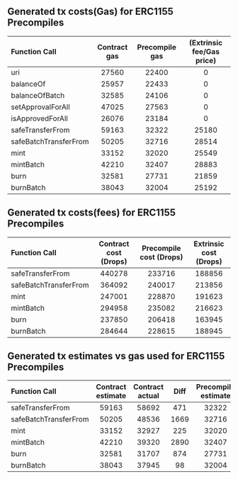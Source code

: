 ## Generated tx costs(Gas) for ERC1155 Precompiles

| Function Call         | Contract gas | Precompile gas | (Extrinsic fee/Gas price) |
|:----------------------|:------------:|:--------------:|:-------------------------:|
| uri                   |    27560     |     22400      |             0             |
| balanceOf             |    25957     |     22433      |             0             |
| balanceOfBatch        |    32585     |     24106      |             0             |
| setApprovalForAll     |    47025     |     27563      |             0             |
| isApprovedForAll      |    26076     |     23184      |             0             |
| safeTransferFrom      |    59163     |     32322      |           25180           |
| safeBatchTransferFrom |    50205     |     32716      |           28514           |
| mint                  |    33152     |     32020      |           25549           |
| mintBatch             |    42210     |     32407      |           28883           |
| burn                  |    32581     |     27731      |           21859           |
| burnBatch             |    38043     |     32004      |           25192           |


## Generated tx costs(fees) for ERC1155 Precompiles

| Function Call         | Contract cost (Drops) | Precompile cost (Drops) | Extrinsic cost (Drops) |
|:----------------------|:---------------------:|:-----------------------:|:----------------------:|
| safeTransferFrom      |        440278         |         233716          |         188856         |
| safeBatchTransferFrom |        364092         |         240017          |         213856         |
| mint                  |        247001         |         228870          |         191623         |
| mintBatch             |        294958         |         235082          |         216623         |
| burn                  |        237850         |         206418          |         163945         |
| burnBatch             |        284644         |         228615          |         188945         |


## Generated tx estimates vs gas used for ERC1155 Precompiles

| Function Call         | Contract estimate | Contract actual | Diff | Precompile estimate | Precompile actual | Diff |
|:----------------------|:-----------------:|:---------------:|:----:|:-------------------:|:-----------------:|:----:|
| safeTransferFrom      |       59163       |      58692      | 471  |        32322        |       31156       | 1166 |
| safeBatchTransferFrom |       50205       |      48536      | 1669 |        32716        |       31996       | 720  |
| mint                  |       33152       |      32927      | 225  |        32020        |       30510       | 1510 |
| mintBatch             |       42210       |      39320      | 2890 |        32407        |       31338       | 1069 |
| burn                  |       32581       |      31707      | 874  |        27731        |       27517       | 214  |
| burnBatch             |       38043       |      37945      |  98  |        32004        |       30476       | 1528 |
